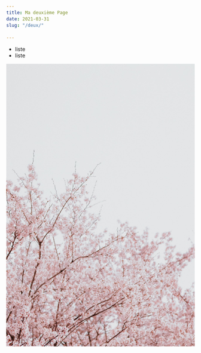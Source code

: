 ```yaml
---
title: Ma deuxième Page
date: 2021-03-31
slug: "/deux/"

---
```

<Hello />

* liste
* liste

![](../images/pexels-babybluecat-6830317.jpg)

<Bye />